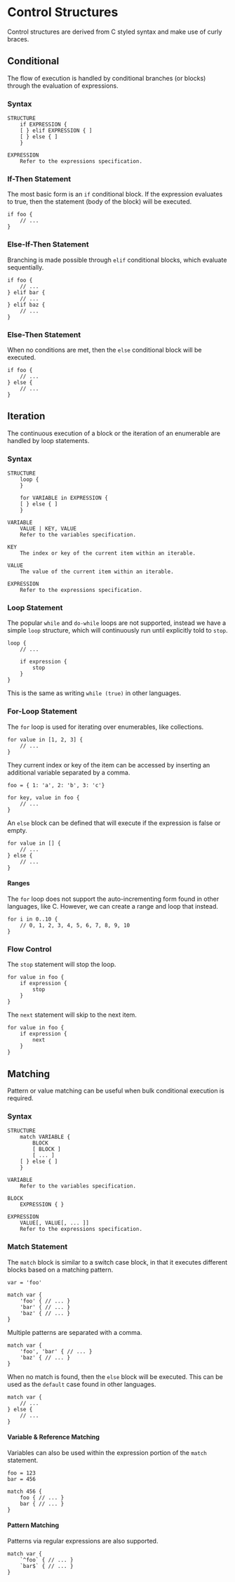 # Control Structures #

Control structures are derived from C styled syntax and make use of curly braces.

## Conditional ##

The flow of execution is handled by conditional branches (or blocks) through the evaluation of expressions.

### Syntax ###

    STRUCTURE
        if EXPRESSION {
        [ } elif EXPRESSION { ]
        [ } else { ]
        }

    EXPRESSION
        Refer to the expressions specification.

### If-Then Statement ###

The most basic form is an `if` conditional block. If the expression evaluates to true, then the statement (body of the block) will be executed.

    if foo {
        // ...
    }

### Else-If-Then Statement ###

Branching is made possible through `elif` conditional blocks, which evaluate sequentially.

    if foo {
        // ...
    } elif bar {
        // ...
    } elif baz {
        // ...
    }

### Else-Then Statement ###

When no conditions are met, then the `else` conditional block will be executed.

    if foo {
        // ...
    } else {
        // ...
    }

## Iteration ##

The continuous execution of a block or the iteration of an enumerable are handled by loop statements.

### Syntax ###

    STRUCTURE
        loop {
        }

        for VARIABLE in EXPRESSION {
        [ } else { ]
        }

    VARIABLE
        VALUE | KEY, VALUE
        Refer to the variables specification.

    KEY
        The index or key of the current item within an iterable.

    VALUE
        The value of the current item within an iterable.

    EXPRESSION
        Refer to the expressions specification.

### Loop Statement ###

The popular `while` and `do-while` loops are not supported, instead we have a simple `loop` structure, which will continuously run until explicitly told to `stop`.

    loop {
        // ...

        if expression {
            stop
        }
    }

This is the same as writing `while (true)` in other languages.

### For-Loop Statement ###

The `for` loop is used for iterating over enumerables, like collections.

    for value in [1, 2, 3] {
        // ...
    }

They current index or key of the item can be accessed by inserting an additional variable separated by a comma.

    foo = { 1: 'a', 2: 'b', 3: 'c'}

    for key, value in foo {
        // ...
    }

An `else` block can be defined that will execute if the expression is false or empty.

    for value in [] {
        // ...
    } else {
        // ...
    }

#### Ranges ####

The `for` loop does not support the auto-incrementing form found in other languages, like C. However, we can create a range and loop that instead.

    for i in 0..10 {
        // 0, 1, 2, 3, 4, 5, 6, 7, 8, 9, 10
    }

### Flow Control ###

The `stop` statement will stop the loop.

    for value in foo {
        if expression {
            stop
        }
    }

The `next` statement will skip to the next item.

    for value in foo {
        if expression {
            next
        }
    }

## Matching ##

Pattern or value matching can be useful when bulk conditional execution is required.

### Syntax ###

    STRUCTURE
        match VARIABLE {
            BLOCK
            [ BLOCK ]
            [ ... ]
        [ } else { ]
        }

    VARIABLE
        Refer to the variables specification.

    BLOCK
        EXPRESSION { }

    EXPRESSION
        VALUE[, VALUE[, ... ]]
        Refer to the expressions specification.

### Match Statement ###

The `match` block is similar to a switch case block, in that it executes different blocks based on a matching pattern.

    var = 'foo'

    match var {
        'foo' { // ... }
        'bar' { // ... }
        'baz' { // ... }
    }

Multiple patterns are separated with a comma.

    match var {
        'foo', 'bar' { // ... }
        'baz' { // ... }
    }

When no match is found, then the `else` block will be executed. This can be used as the `default` case found in other languages.

    match var {
        // ...
    } else {
        // ...
    }

#### Variable & Reference Matching ####

Variables can also be used within the expression portion of the `match` statement.

    foo = 123
    bar = 456

    match 456 {
        foo { // ... }
        bar { // ... }
    }

#### Pattern Matching ###

Patterns via regular expressions are also supported.

    match var {
        `^foo` { // ... }
        `bar$` { // ... }
    }
